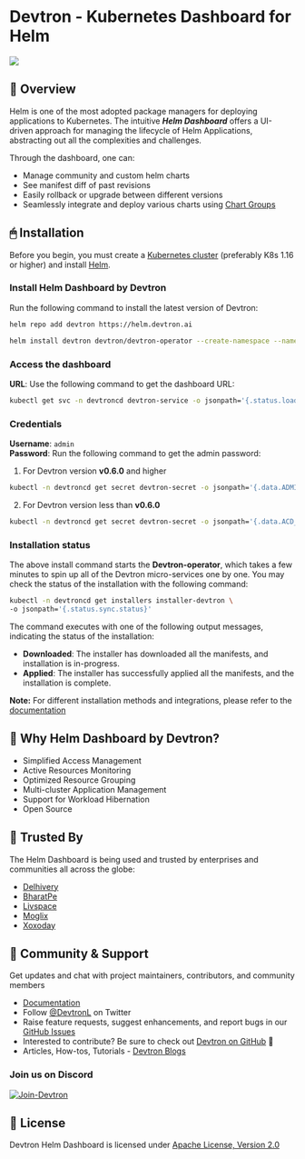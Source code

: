 # Devtron - Kubernetes Dashboard for Helm

![](https://user-images.githubusercontent.com/72245772/199556647-eed3cd12-a944-4e09-af4f-0a2d03ce742f.png)

## 📕 Overview

Helm is one of the most adopted package managers for deploying applications to Kubernetes.
The intuitive ***Helm Dashboard*** offers a UI-driven approach for managing the lifecycle of Helm Applications, abstracting out all the complexities and challenges.

Through the dashboard, one can:
- Manage community and custom helm charts
- See manifest diff of past revisions
- Easily rollback or upgrade between different versions
- Seamlessly integrate and deploy various charts using [Chart Groups](https://docs.devtron.ai/usage/deploy-chart/chart-group)

## 🖱 Installation

Before you begin, you must create a [Kubernetes cluster](https://kubernetes.io/docs/tutorials/kubernetes-basics/create-cluster/) (preferably K8s 1.16 or higher) and install [Helm](https://helm.sh/docs/intro/install/).

### Install Helm Dashboard by Devtron

Run the following command to install the latest version of Devtron:

```bash
helm repo add devtron https://helm.devtron.ai
```
```bash
helm install devtron devtron/devtron-operator --create-namespace --namespace devtroncd
```

### Access the dashboard

**URL**: Use the following command to get the dashboard URL:

```bash
kubectl get svc -n devtroncd devtron-service -o jsonpath='{.status.loadBalancer.ingress}'
```

### Credentials

**Username**:  `admin` <br>
**Password**:   Run the following command to get the admin password: 
1. For Devtron version **v0.6.0** and higher
```bash
kubectl -n devtroncd get secret devtron-secret -o jsonpath='{.data.ADMIN_PASSWORD}' | base64 -d
```
2. For Devtron version less than **v0.6.0**
```bash
kubectl -n devtroncd get secret devtron-secret -o jsonpath='{.data.ACD_PASSWORD}' | base64 -d
```

### Installation status

The above install command starts the **Devtron-operator**, which takes a few minutes to spin up all of the Devtron micro-services one by one. You may check the status of the installation with the following command:

```bash
kubectl -n devtroncd get installers installer-devtron \
-o jsonpath='{.status.sync.status}'
```

The command executes with one of the following output messages, indicating the status of the installation:

* **Downloaded**: The installer has downloaded all the manifests, and installation is in-progress.
* **Applied**: The installer has successfully applied all the manifests, and the installation is complete.

**Note:** For different installation methods and integrations, please refer to the [documentation](https://docs.devtron.ai/getting-started/install/install-devtron-with-cicd)

## 📍 Why Helm Dashboard by Devtron?
- Simplified Access Management
- Active Resources Monitoring
- Optimized Resource Grouping
- Multi-cluster Application Management
- Support for Workload Hibernation
- Open Source


## 💪 Trusted By
 
The Helm Dashboard is being used and trusted by enterprises and communities all across the globe:

- [Delhivery](https://www.delhivery.com/)
- [BharatPe](https://bharatpe.com/)
- [Livspace](https://www.livspace.com/in)
- [Moglix](https://www.moglix.com/) 
- [Xoxoday](https://www.xoxoday.com/)
 
## 👥 Community & Support
 
Get updates and chat with project maintainers, contributors, and community members
- [Documentation](https://docs.devtron.ai/getting-started/install/install-devtron)
- Follow [@DevtronL](https://twitter.com/DevtronL) on Twitter
- Raise feature requests, suggest enhancements, and report bugs in our [GitHub Issues](https://github.com/devtron-labs/helm-ui/issues)
- Interested to contribute? Be sure to check out [Devtron on GitHub](https://github.com/devtron-labs/devtron) 🌟
- Articles, How-tos, Tutorials - [Devtron Blogs](https://devtron.ai/blog/)
 
### Join us on Discord 

<p>
<a href="https://discord.gg/jsRG5qx2gp"><img src="https://invidget.switchblade.xyz/jsRG5qx2gp" alt="Join-Devtron"></a>
</p>

## :bookmark: License
 
Devtron Helm Dashboard is licensed under [Apache License, Version 2.0](LICENSE)
